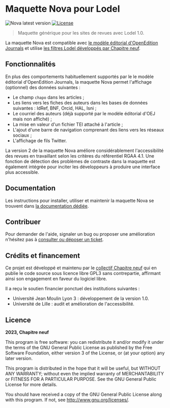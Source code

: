 # Maquette Nova pour Lodel

![Nova latest version](https://img.shields.io/github/v/tag/chapitreneuf/nova?color=blue&style=flat-square) [![License](https://img.shields.io/github/license/chapitreneuf/nova?color=blue&style=flat-square)](https://github.com/chapitreneuf/nova/blob/master/LICENSE)

> Maquette générique pour les sites de revues avec Lodel 1.0.

La maquette Nova est compatible avec [le modèle éditorial d'OpenEdition Journals](https://github.com/OpenEdition/oej.em) et utilise [les filtres Lodel développés par Chapitre neuf](https://github.com/chapitreneuf/lodel-textfunc).

## Fonctionnalités

En plus des comportements habituellement supportés par le le modèle éditorial d'OpenEdition Journals, la maquette Nova permet l'affichage (optionnel) des données suivantes :

* Le champ `chapo` dans les articles ;
* Les liens vers les fiches des auteurs dans les bases de données suivantes : IdRef, BNF, Orcid, HAL, Isni ;
* Le courriel des auteurs (déjà supporté par le modèle éditorial d'OEJ mais non affiché) ;
* La mise en valeur d'un fichier TEI attaché à l'article ;
* L'ajout d'une barre de navigation comprenant des liens vers les réseaux sociaux ;
* L'affichage de fils Twitter.

La version 2 de la maquette Nova améliore considérablement l'accessibilité des revues en travaillant selon les critères du référentiel RGAA 4.1. Une fonction de détection des problèmes de contraste dans la maquette est également intégrée pour inciter les développeurs à produire une interface plus accessible.

## Documentation

Les instructions pour installer, utiliser et maintenir la maquette Nova se trouvent dans [la documentation dédiée](DOC.md).

## Contribuer

Pour demander de l'aide, signaler un bug ou proposer une amélioration n'hésitez pas à [consulter ou déposer un ticket](https://github.com/chapitreneuf/nova/issues).

## Crédits et financement

Ce projet est développé et maintenu par le [collectif Chapitre neuf](https://chapitre9.org) qui en publie le code source sous licence libre GPL3 sans contrepartie, affirmant ainsi son engagement en faveur du logiciel libre.

Il a reçu le soutien financier ponctuel des institutions suivantes :

* Université Jean Moulin Lyon 3 : développement de la version 1.0.
* Université de Lille : audit et amélioration de l'accessibilité.

## Licence

**2023, Chapitre neuf**

This program is free software: you can redistribute it and/or modify it under the terms of the GNU General Public License as published by the Free Software Foundation, either version 3 of the License, or (at your option) any later version.

This program is distributed in the hope that it will be useful, but WITHOUT ANY WARRANTY; without even the implied warranty of MERCHANTABILITY or FITNESS FOR A PARTICULAR PURPOSE. See the GNU General Public License for more details.

You should have received a copy of the GNU General Public License along with this program. If not, see http://www.gnu.org/licenses/.
